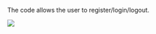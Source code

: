 The code allows the user to register/login/logout.

<a href="https://codeclimate.com/github/GilbertTheCreator/Modern-Web-Technologies/maintainability"><img src="https://api.codeclimate.com/v1/badges/15bf603580dd91cb1863/maintainability" /></a>
